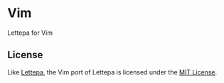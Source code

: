 # Vim

Lettepa for Vim

## License

Like [Lettepa](https://github.com/lettepa/lettepa), the Vim port of Lettepa is licensed under the [MIT License](LICENSE).

